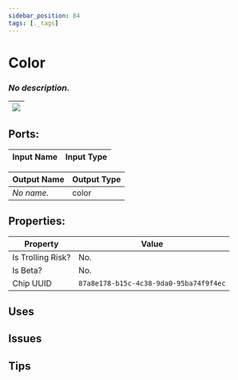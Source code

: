 ```yaml
---
sidebar_position: 84
tags: [._tags]
---
```


# Color


### *No description.*

| ![](https://images-ext-2.discordapp.net/external/MPmIaQzlEPmgGWlgi-WxBBXt0Bjv_zWPkg1y1f_sy3s/https/www.recroomcircuits.com/image/circuit/absolute-value?width=206&height=108) |
|-----|

## Ports:

| Input Name | Input Type |
|-----------|-----------|

| Output Name | Output Type |
|-----------|-----------|
| *No name.* | color |

## Properties:

| Property  | Value |
|-------------------|-----------|
| Is Trolling Risk? | No. |
| Is Beta? | No. |
| Chip UUID | `87a8e178-b15c-4c38-9da0-95ba74f9f4ec` |

## Uses

## Issues

## Tips